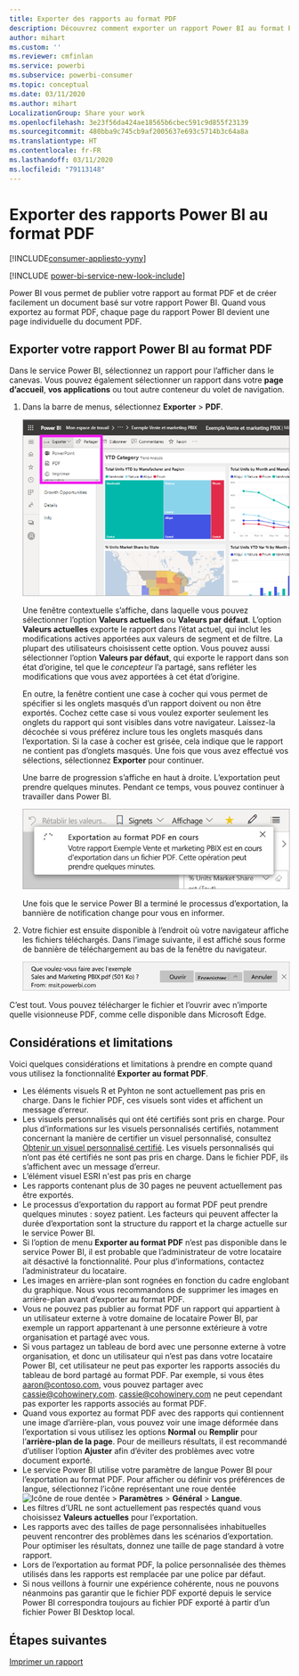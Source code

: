 ```yaml
---
title: Exporter des rapports au format PDF
description: Découvrez comment exporter un rapport Power BI au format PDF.
author: mihart
ms.custom: ''
ms.reviewer: cmfinlan
ms.service: powerbi
ms.subservice: powerbi-consumer
ms.topic: conceptual
ms.date: 03/11/2020
ms.author: mihart
LocalizationGroup: Share your work
ms.openlocfilehash: 3e23f56da424ae18565b6cbec591c9d855f23139
ms.sourcegitcommit: 480bba9c745cb9af2005637e693c5714b3c64a8a
ms.translationtype: HT
ms.contentlocale: fr-FR
ms.lasthandoff: 03/11/2020
ms.locfileid: "79113148"
---
```

# <a name="export-reports-from-power-bi-to-pdf"></a>Exporter des rapports Power BI au format PDF

[!INCLUDE[consumer-appliesto-yyny](../includes/consumer-appliesto-yyny.md)]

[!INCLUDE [power-bi-service-new-look-include](../includes/power-bi-service-new-look-include.md)]

Power BI vous permet de publier votre rapport au format PDF et de créer facilement un document basé sur votre rapport Power BI. Quand vous exportez au format PDF, chaque page du rapport Power BI devient une page individuelle du document PDF.

## <a name="export-your-power-bi-report-to-pdf"></a>Exporter votre rapport Power BI au format PDF
Dans le service Power BI, sélectionnez un rapport pour l’afficher dans le canevas. Vous pouvez également sélectionner un rapport dans votre **page d’accueil**, **vos applications** ou tout autre conteneur du volet de navigation.

1. Dans la barre de menus, sélectionnez **Exporter** > **PDF**.

    ![Sélectionner Exporter dans la barre de menus](media/end-user-pdf/power-bi-export.png)

    Une fenêtre contextuelle s’affiche, dans laquelle vous pouvez sélectionner l’option **Valeurs actuelles** ou **Valeurs par défaut**. L’option **Valeurs actuelles** exporte le rapport dans l’état actuel, qui inclut les modifications actives apportées aux valeurs de segment et de filtre. La plupart des utilisateurs choisissent cette option. Vous pouvez aussi sélectionner l’option **Valeurs par défaut**, qui exporte le rapport dans son état d’origine, tel que le *concepteur* l’a partagé, sans refléter les modifications que vous avez apportées à cet état d’origine.
    
    En outre, la fenêtre contient une case à cocher qui vous permet de spécifier si les onglets masqués d’un rapport doivent ou non être exportés. Cochez cette case si vous voulez exporter seulement les onglets du rapport qui sont visibles dans votre navigateur. Laissez-la décochée si vous préférez inclure tous les onglets masqués dans l’exportation. Si la case à cocher est grisée, cela indique que le rapport ne contient pas d’onglets masqués. Une fois que vous avez effectué vos sélections, sélectionnez **Exporter** pour continuer.
    
    Une barre de progression s’affiche en haut à droite. L’exportation peut prendre quelques minutes. Pendant ce temps, vous pouvez continuer à travailler dans Power BI.

    ![Messages de progression de l’exportation](media/end-user-pdf/power-bi-export-progress.png)

    Une fois que le service Power BI a terminé le processus d’exportation, la bannière de notification change pour vous en informer.

2. Votre fichier est ensuite disponible à l’endroit où votre navigateur affiche les fichiers téléchargés. Dans l’image suivante, il est affiché sous forme de bannière de téléchargement au bas de la fenêtre du navigateur.

    ![Emplacement du fichier téléchargé](media/end-user-pdf/power-bi-export-done.png)

C’est tout. Vous pouvez télécharger le fichier et l’ouvrir avec n’importe quelle visionneuse PDF, comme celle disponible dans Microsoft Edge.


## <a name="limitations-and-considerations"></a>Considérations et limitations
Voici quelques considérations et limitations à prendre en compte quand vous utilisez la fonctionnalité **Exporter au format PDF**.

* Les éléments visuels R et Pyhton ne sont actuellement pas pris en charge. Dans le fichier PDF, ces visuels sont vides et affichent un message d’erreur. 
* Les visuels personnalisés qui ont été certifiés sont pris en charge. Pour plus d’informations sur les visuels personnalisés certifiés, notamment concernant la manière de certifier un visuel personnalisé, consultez [Obtenir un visuel personnalisé certifié](../developer/power-bi-custom-visuals-certified.md). Les visuels personnalisés qui n’ont pas été certifiés ne sont pas pris en charge. Dans le fichier PDF, ils s’affichent avec un message d’erreur.
* L’élément visuel ESRI n'est pas pris en charge
* Les rapports contenant plus de 30 pages ne peuvent actuellement pas être exportés.
* Le processus d’exportation du rapport au format PDF peut prendre quelques minutes : soyez patient. Les facteurs qui peuvent affecter la durée d’exportation sont la structure du rapport et la charge actuelle sur le service Power BI.
* Si l’option de menu **Exporter au format PDF** n’est pas disponible dans le service Power BI, il est probable que l’administrateur de votre locataire ait désactivé la fonctionnalité. Pour plus d’informations, contactez l’administrateur du locataire.
* Les images en arrière-plan sont rognées en fonction du cadre englobant du graphique. Nous vous recommandons de supprimer les images en arrière-plan avant d’exporter au format PDF.
* Vous ne pouvez pas publier au format PDF un rapport qui appartient à un utilisateur externe à votre domaine de locataire Power BI, par exemple un rapport appartenant à une personne extérieure à votre organisation et partagé avec vous.
* Si vous partagez un tableau de bord avec une personne externe à votre organisation, et donc un utilisateur qui n’est pas dans votre locataire Power BI, cet utilisateur ne peut pas exporter les rapports associés du tableau de bord partagé au format PDF. Par exemple, si vous êtes aaron@contoso.com, vous pouvez partager avec cassie@cohowinery.com. cassie@cohowinery.com ne peut cependant pas exporter les rapports associés au format PDF.
* Quand vous exportez au format PDF avec des rapports qui contiennent une image d’arrière-plan, vous pouvez voir une image déformée dans l’exportation si vous utilisez les options **Normal** ou **Remplir** pour l’**arrière-plan de la page**. Pour de meilleurs résultats, il est recommandé d’utiliser l’option **Ajuster** afin d’éviter des problèmes avec votre document exporté.
* Le service Power BI utilise votre paramètre de langue Power BI pour l’exportation au format PDF. Pour afficher ou définir vos préférences de langue, sélectionnez l’icône représentant une roue dentée ![Icône de roue dentée](media/end-user-powerpoint/power-bi-settings-icon.png) > **Paramètres** > **Général** > **Langue**.
* Les filtres d’URL ne sont actuellement pas respectés quand vous choisissez **Valeurs actuelles** pour l’exportation.
* Les rapports avec des tailles de page personnalisées inhabituelles peuvent rencontrer des problèmes dans les scénarios d’exportation. Pour optimiser les résultats, donnez une taille de page standard à votre rapport.
* Lors de l’exportation au format PDF, la police personnalisée des thèmes utilisés dans les rapports est remplacée par une police par défaut.
* Si nous veillons à fournir une expérience cohérente, nous ne pouvons néanmoins pas garantir que le fichier PDF exporté depuis le service Power BI correspondra toujours au fichier PDF exporté à partir d’un fichier Power BI Desktop local.

## <a name="next-steps"></a>Étapes suivantes
[Imprimer un rapport](end-user-print.md)
